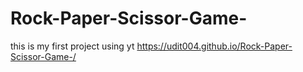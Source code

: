# Rock-Paper-Scissor-Game-
this is my first project 
using  yt
 https://udit004.github.io/Rock-Paper-Scissor-Game-/
